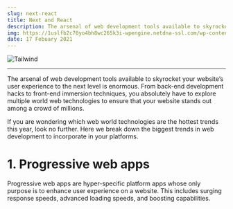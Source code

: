```yaml
---
slug: next-react
title: Next and React
description: The arsenal of web development tools available to skyrocket your website’s user experience to the next level is enormous.
img: https://1uslfb2c70yo4bh8wc265k3i-wpengine.netdna-ssl.com/wp-content/uploads/2021/02/10-Best-Web-Development-Technologies-In-2021.png
date: 17 Febuary 2021
---
```


![Tailwind](https://1uslfb2c70yo4bh8wc265k3i-wpengine.netdna-ssl.com/wp-content/uploads/2021/02/10-Best-Web-Development-Technologies-In-2021.png)

---

The arsenal of web development tools available to skyrocket your website’s user experience to the next level is enormous. From back-end development hacks to front-end immersion techniques, you absolutely have to explore multiple world web technologies to ensure that your website stands out among a crowd of millions.

If you are wondering which web world technologies are the hottest trends this year, look no further. Here we break down the biggest trends in web development to incorporate in your platforms.

# 1. Progressive web apps

Progressive web apps are hyper-specific platform apps whose only purpose is to enhance user experience on a website. This includes surging response speeds, advanced loading speeds, and boosting capabilities.
